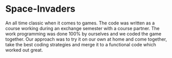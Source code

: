 # Space-Invaders
 An all time classic when it comes to games. The code was written as a course working during an exchange semester with a course partner. The work programming was done 100% by ourselves and we coded the game together. Our approach was to try it on our own at home and come together, take the best coding strategies and merge it to a functional code which worked out great.
